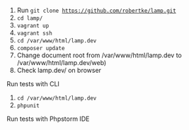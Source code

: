 
1. Run <code>git clone https://github.com/robertke/lamp.git</code>
2. <code>cd lamp/</code>
3. <code>vagrant up</code>
4. <code>vagrant ssh</code>
5. <code>cd /var/www/html/lamp.dev</code>
6. <code>composer update</code>
7. Change document root from /var/www/html/lamp.dev to /var/www/html/lamp.dev/web)
8. Check lamp.dev/ on browser

Run tests with CLI

1. <code>cd /var/www/html/lamp.dev</code>
2. <code>phpunit</code>

Run tests with Phpstorm IDE



